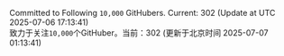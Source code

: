 Committed to Following `10,000` GitHubers. Current: <!-- FOLLOWING_COUNT -->302<!-- FOLLOWING_COUNT --> (Update at UTC <!-- LAST_UPDATED -->2025-07-06 17:13:41<!-- LAST_UPDATED -->)<br>
致力于关注`10,000`个GitHuber。当前：<!-- FOLLOWING_COUNT -->302<!-- FOLLOWING_COUNT --> (更新于北京时间 <!-- LAST_UPDATED_CST -->2025-07-07 01:13:41<!-- LAST_UPDATED_CST -->)
